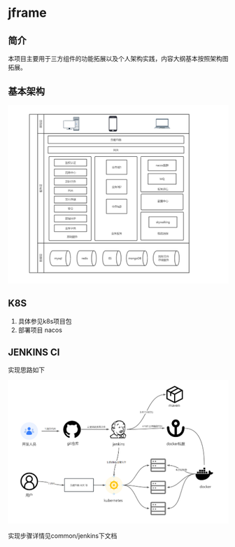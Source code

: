 # jframe

## 简介 

本项目主要用于三方组件的功能拓展以及个人架构实践，内容大纲基本按照架构图拓展。

## 基本架构

![](pic/image-20221204195521623.png)

## K8S

1. 具体参见k8s项目包
2. 部署项目 nacos

## JENKINS CI

实现思路如下

![](pic/jenkinsCI.png)

实现步骤详情见common/jenkins下文档
